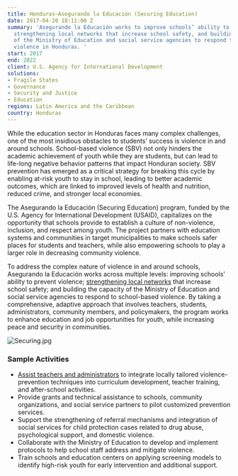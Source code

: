```yaml
---
title: Honduras—Asegurando la Educación (Securing Education)
date: 2017-04-20 18:11:00 Z
summary: 'Asegurando la Educación works to improve schools’ ability to prevent violence,
  strengthening local networks that increase school safety, and building the capacity
  of the Ministry of Education and social service agencies to respond to school-based
  violence in Honduras. '
start: 2017
end: 2022
client: U.S. Agency for International Development
solutions:
- Fragile States
- Governance
- Security and Justice
- Education
regions: Latin America and the Caribbean
country: Honduras
---
```


While the education sector in Honduras faces many complex challenges, one of the most insidious obstacles to students’ success is violence in and around schools. School-based violence (SBV) not only hinders the academic achievement of youth while they are students, but can lead to life-long negative behavior patterns that impact Honduran society. SBV prevention has emerged as a critical strategy for breaking this cycle by enabling at-risk youth to stay in school, leading to better academic outcomes, which are linked to improved levels of health and nutrition, reduced crime, and stronger local economies.

The Asegurando la Educación (Securing Education) program, funded by the U.S. Agency for International Development (USAID), capitalizes on the opportunity that schools provide to establish a culture of non-violence, inclusion, and respect among youth. The project partners with education systems and communities in target municipalities to make schools safer places for students and teachers, while also empowering schools to play a larger role in decreasing community violence.

To address the complex nature of violence in and around schools, Asegurando la Educación works across multiple levels: improving schools’ ability to prevent violence; [strengthening local networks](https://eccnetwork.net/peer-violence-bullying/) that increase school safety; and building the capacity of the Ministry of Education and social service agencies to respond to school-based violence. By taking a comprehensive, adaptive approach that involves teachers, students, administrators, community members, and policymakers, the program works to enhance education and job opportunities for youth, while increasing peace and security in communities.

![Securing.jpg](/uploads/Securing.jpg)

### Sample Activities

* [Assist teachers and administrators](http://dai-global-developments.com/articles/baseline-study-prompts-school-officials-to-counter-violence-in-honduras/) to integrate locally tailored violence-prevention techniques into curriculum development, teacher training, and after-school activities.
* Provide grants and technical assistance to schools, community organizations, and social service partners to pilot customized prevention services.
* Support the strengthening of referral mechanisms and integration of social services for child protection cases related to drug abuse, psychological support, and domestic violence.
* Collaborate with the Ministry of Education to develop and implement protocols to help school staff address and mitigate violence.
* Train schools and education centers on applying screening models to identify high-risk youth for early intervention and additional support.